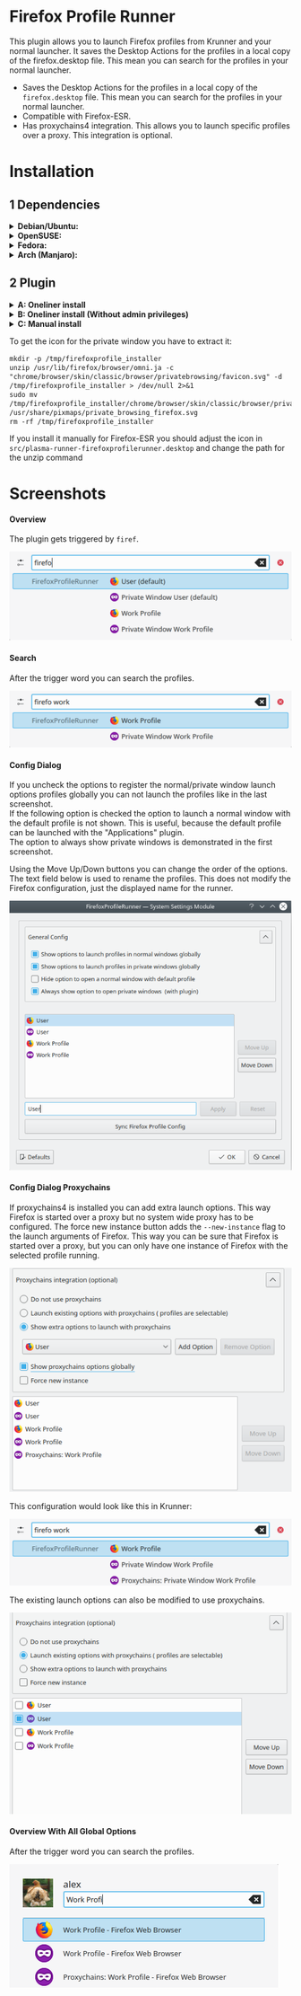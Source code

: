 # Firefox Profile Runner
This plugin allows you to launch Firefox profiles from Krunner and your normal launcher.
It saves the Desktop Actions for the profiles in a local copy of the firefox.desktop file.
This mean you can search for the profiles in your normal launcher.

- Saves the Desktop Actions for the profiles in a local copy of the `firefox.desktop` file. This mean you can search for the profiles in your normal launcher.
- Compatible with Firefox-ESR.
- Has proxychains4 integration. This allows you to launch specific profiles over a proxy. This integration is optional.

# Installation

## 1 Dependencies

<details>
<summary><b>Debian/Ubuntu:</b></summary>
  
```shell
sudo apt install cmake extra-cmake-modules build-essential libkf5runner-dev libkf5textwidgets-dev qtdeclarative5-dev gettext libkf5kcmutils-dev
```
  
</details>

<details>
<summary><b>OpenSUSE:</b></summary>
  
```shell
sudo zypper install cmake extra-cmake-modules libQt5Widgets5 libQt5Core5 libqt5-qtlocation-devel ki18n-devel ktextwidgets-devel kservice-devel krunner-devel gettext-tools kconfigwidgets-devel kcmutils-devel
```

</details>

<details>
<summary><b>Fedora:</b></summary>
  
```shell
sudo dnf install cmake extra-cmake-modules kf5-ki18n-devel kf5-kservice-devel kf5-krunner-devel kf5-ktextwidgets-devel gettext kf5-kcmutils-devel
```
  
</details>

<details>
<summary><b>Arch (Manjaro):</b></summary>
  
```shell
sudo pacman -S install cmake extra-cmake-modules kcmutils
```
  
</details>

## 2 Plugin

<details>
<summary><b>A: Oneliner install</b></summary>

```shell
curl https://raw.githubusercontent.com/alex1701c/krunner-firefox/master/install.sh | bash
```

</details>

<details>
<summary><b>B: Oneliner install (Without admin privileges)</b></summary>

```shell
curl https://raw.githubusercontent.com/alex1701c/krunner-firefox/master/install-user.sh | bash
```

</details>

<details>
<summary><b>C: Manual install</b></summary>

```shell
git clone https://github.com/alex1701c/krunner-firefox
cd krunner-firefox
sudo bash install.sh
kquitapp5 krunner 2> /dev/null; kstart5 --windowclass krunner krunner > /dev/null 2>&1 &
```

</details>

To get the icon for the private window you have to extract it:
```shell
mkdir -p /tmp/firefoxprofile_installer
unzip /usr/lib/firefox/browser/omni.ja -c "chrome/browser/skin/classic/browser/privatebrowsing/favicon.svg" -d /tmp/firefoxprofile_installer > /dev/null 2>&1
sudo mv /tmp/firefoxprofile_installer/chrome/browser/skin/classic/browser/privatebrowsing/favicon.svg /usr/share/pixmaps/private_browsing_firefox.svg
rm -rf /tmp/firefoxprofile_installer
```
If you install it manually for Firefox-ESR you should adjust the icon in `src/plasma-runner-firefoxprofilerunner.desktop` and change the path for the unzip command

# Screenshots

#### Overview
The plugin gets triggered by `firef`.

![Overview](https://raw.githubusercontent.com/alex1701c/Screenshots/master/FirefoxProfileRunner/runner_profiles_overview.png)

#### Search
After the trigger word you can search the profiles. 

![Search](https://raw.githubusercontent.com/alex1701c/Screenshots/master/FirefoxProfileRunner/runner_profiles_search.png)

#### Config Dialog
If you uncheck the options to register the normal/private window launch options profiles globally you can not launch
the profiles like in the last screenshot.  
If the following option is checked the option to launch a normal window with the default profile is not shown.
This is useful, because the default profile can be launched with the "Applications" plugin.  
The option to always show private windows is demonstrated in the first screenshot.

Using the Move Up/Down buttons you can change the order of the options.   
The text field below is used to rename the profiles. This does not modify the Firefox
configuration, just the displayed name for the runner.  

![Config Dialog](https://raw.githubusercontent.com/alex1701c/Screenshots/master/FirefoxProfileRunner/general_config_dialog.png)

#### Config Dialog Proxychains
If proxychains4 is installed you can add extra launch options. This way Firefox is started over a proxy
but no system wide proxy has to be configured. The force new instance button adds the `--new-instance` flag to the launch arguments of Firefox. This way
you can be sure that Firefox is started over a proxy, but you can only have one instance of Firefox with 
the selected profile running.  

![Config Dialog Proxychains](https://raw.githubusercontent.com/alex1701c/Screenshots/master/FirefoxProfileRunner/config_proxychains_extra.png)

This configuration would look like this in Krunner:

![Proxychains Config Example](https://raw.githubusercontent.com/alex1701c/Screenshots/master/FirefoxProfileRunner/runner_profiles_search_proxychains.png)

The existing launch options can also be modified to use proxychains.

![Config Dialog Proxychains Change Existing](https://raw.githubusercontent.com/alex1701c/Screenshots/master/FirefoxProfileRunner/config_proxychains_existing.png)

#### Overview With All Global Options
After the trigger word you can search the profiles. 

![Overview With All Global Options](https://raw.githubusercontent.com/alex1701c/Screenshots/master/FirefoxProfileRunner/global_overview_proxychains.png)
